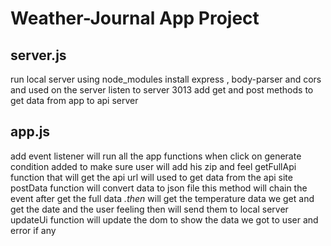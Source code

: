 # Weather-Journal App Project

## server.js
run local server using node_modules
install express , body-parser and cors and used on the server
listen to server 3013
add get and post methods to get data from app to api server



## app.js
add event listener will run all the app functions when click on generate 
condition added to make sure user will add his zip and feel
getFullApi function that will get the api url will used to get data from the api site
postData function will convert data to json file 
this method will chain the event after get the full data *.then* will get  the temperature data we get and get the date and the user feeling then will send them to local server
updateUi function will update the dom to show the data we got to user and error if any

